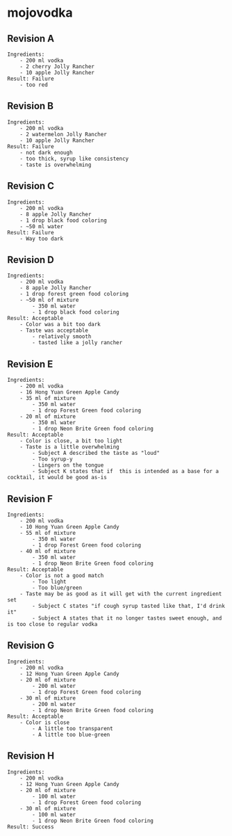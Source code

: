 # mojovodka

## Revision A
    Ingredients:
        - 200 ml vodka
        - 2 cherry Jolly Rancher
        - 10 apple Jolly Rancher
    Result: Failure
        - too red
## Revision B
    Ingredients: 
        - 200 ml vodka
        - 2 watermelon Jolly Rancher
        - 10 apple Jolly Rancher
    Result: Failure
        - not dark enough
        - too thick, syrup like consistency
        - taste is overwhelming
## Revision C
    Ingredients: 
        - 200 ml vodka
        - 8 apple Jolly Rancher
        - 1 drop black food coloring
        - ~50 ml water
    Result: Failure
        - Way too dark
## Revision D
    Ingredients:
        - 200 ml vodka
        - 8 apple Jolly Rancher
        - 1 drop forest green food coloring
        - ~50 ml of mixture
            - 350 ml water
            - 1 drop black food coloring
    Result: Acceptable
        - Color was a bit too dark
        - Taste was acceptable
            - relatively smooth
            - tasted like a jolly rancher
## Revision E
    Ingredients:
        - 200 ml vodka
        - 16 Hong Yuan Green Apple Candy
        - 35 ml of mixture
            - 350 ml water
            - 1 drop Forest Green food coloring
        - 20 ml of mixture
            - 350 ml water
            - 1 drop Neon Brite Green food coloring
    Result: Acceptable
        - Color is close, a bit too light
        - Taste is a little overwhelming
            - Subject A described the taste as "loud"
            - Too syrup-y
            - Lingers on the tongue
            - Subject K states that if  this is intended as a base for a cocktail, it would be good as-is
## Revision F
    Ingredients:
        - 200 ml vodka
        - 10 Hong Yuan Green Apple Candy
        - 55 ml of mixture
            - 350 ml water
            - 1 drop Forest Green food coloring
        - 40 ml of mixture
            - 350 ml water
            - 1 drop Neon Brite Green food coloring
    Result: Acceptable
        - Color is not a good match
            - Too light
            - Too blue/green
        - Taste may be as good as it will get with the current ingredient set
            - Subject C states "if cough syrup tasted like that, I'd drink it"
            - Subject A states that it no longer tastes sweet enough, and is too close to regular vodka
## Revision G
    Ingredients:
        - 200 ml vodka
        - 12 Hong Yuan Green Apple Candy
        - 20 ml of mixture
            - 200 ml water
            - 1 drop Forest Green food coloring
        - 30 ml of mixture
            - 200 ml water
            - 1 drop Neon Brite Green food coloring
    Result: Acceptable
        - Color is close
            - A little too transparent
            - A little too blue-green

## Revision H
    Ingredients:
        - 200 ml vodka
        - 12 Hong Yuan Green Apple Candy
        - 20 ml of mixture
            - 100 ml water
            - 1 drop Forest Green food coloring
        - 30 ml of mixture
            - 100 ml water
            - 1 drop Neon Brite Green food coloring
    Result: Success
